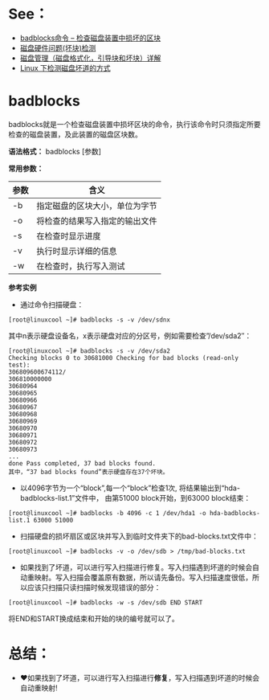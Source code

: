 # See：
- [badblocks命令 – 检查磁盘装置中损坏的区块](https://www.linuxcool.com/badblocks)
- [磁盘硬件问题(坏块)检测](https://github.com/digoal/blog/blob/master/201803/20180331_01.md)
- [磁盘管理（磁盘格式化，引导块和坏块）详解](http://c.biancheng.net/view/1291.html)
- [Linux 下检测磁盘坏道的方式](https://blog.csdn.net/u012611644/article/details/80843704)


# badblocks

badblocks就是一个检查磁盘装置中损坏区块的命令，执行该命令时只须指定所要检查的磁盘装置，及此装置的磁盘区块数。 

**语法格式：**
  badblocks [参数] 
  
**常用参数：**

| 参数   |  含义                    | 
|--------|-------------------------|
| -b | 指定磁盘的区块大小，单位为字节 | 
| -o | 将检查的结果写入指定的输出文件  |
| -s | 在检查时显示进度              | 
| -v | 执行时显示详细的信息            | 
| -w | 在检查时，执行写入测试          |


**参考实例** 
-  通过命令扫描硬盘：
```
[root@linuxcool ~]# badblocks -s -v /dev/sdnx  
```
其中n表示硬盘设备名，x表示硬盘对应的分区号，例如需要检查”/dev/sda2″：  
```
[root@linuxcool ~]# badblocks -s -v /dev/sda2 
Checking blocks 0 to 30681000 Checking for bad blocks (read-only test): 
306809600674112/ 
306810000000 
30680964 
30680965 
30680966 
30680967 
30680968 
30680969 
30680970 
30680971 
30680972 
30680973 
... 
done Pass completed, 37 bad blocks found.
其中，“37 bad blocks found”表示硬盘存在37个坏块。
```
- 以4096字节为一个“block”,每一个“block”检查1次, 将结果输出到“hda-badblocks-list.1”文件中，
由第51000 block开始，到63000 block结束：
```
[root@linuxcool ~]# badblocks -b 4096 -c 1 /dev/hda1 -o hda-badblocks-list.1 63000 51000 
```

- 扫描硬盘的损坏扇区或区块并写入到临时文件夹下的bad-blocks.txt文件中： 
```
[root@linuxcool ~]# badblocks -v -o /dev/sdb > /tmp/bad-blocks.txt
```

- 如果找到了坏道，可以进行写入扫描进行修复。写入扫描遇到坏道的时候会自动重映射。写入扫描会覆盖原有数据，所以请先备份。写入扫描速度很低，所以应该只扫描只读扫描时候发现错误的部分： 
```
[root@linuxcool ~]# badblocks -w -s /dev/sdb END START
```
将END和START换成结束和开始的块的编号就可以了。

# 总结：
- ❤️如果找到了坏道，可以进行写入扫描进行**修复**，写入扫描遇到坏道的时候会自动重映射!
